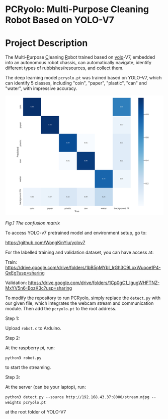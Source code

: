 # PCRyolo: Multi-Purpose Cleaning Robot Based on YOLO-V7

# Project Description

The Multi-<u>P</u>urpose <u>C</u>leaning <u>R</u>obot trained based on <u>yolo</u>-V7, embedded into an autonomous robot chassis, can automatically navigate, identify different types of rubbishes/resources, and collect them.

The deep learning model `pcryolo.pt` was trained based on YOLO-V7, which can identify 5 classes, including "coin", "paper", "plastic", "can" and "water", with impressive accuracy.

![confusion_matrix](/Photos/confusion_matrix.png)

*Fig.1 The confusion matrix*

To access YOLO-v7 pretrained model and environment setup, go to:

https://github.com/WongKinYiu/yolov7



For the labelled training and validation dataset, you can have access at:

Train: https://drive.google.com/drive/folders/1bB5pMYbI_IrGh3C9LoxWuooe1P4-QxEg?usp=sharing

Validation: https://drive.google.com/drive/folders/1Cp0gC1_IgugWHFTNZ-MxYV5n6-BozK3c?usp=sharing


To modify the repository to run PCRyolo, simply replace the `detect.py` with our given file, which integrates the webcam stream and communication module. Then add the `pcryolo.pt` to the root address.



Step 1: 

Upload `robot.c` to Arduino.

Step 2:

At the raspberry pi, run:

`python3 robot.py `

to start the streaming.

Step 3:

At the server (can be your laptop), run:

`python3 detect.py --source http://192.168.43.37:8000/stream.mjpg --weights pcryolo.pt`

at the root folder of YOLO-V7 
